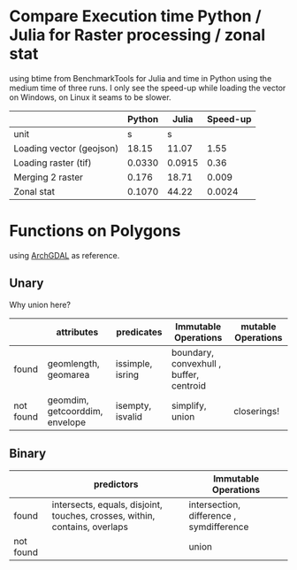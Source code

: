 # Compare Execution time Python / Julia for Raster processing / zonal stat

using btime from BenchmarkTools for Julia and time in Python using the medium time of three runs.
I only see the speed-up while loading the vector on Windows, on Linux it seams to be slower.

|                          | Python | Julia  | Speed-up |
|--------------------------|--------|--------|----------|
| unit                     | s      | s      |          |
| Loading vector (geojson) | 18.15  | 11.07  | 1.55     |
| Loading raster (tif)     | 0.0330 | 0.0915 | 0.36     |
| Merging 2 raster         | 0.176  | 18.71  | 0.009    |
| Zonal stat               | 0.1070 | 44.22  | 0.0024   |

# Functions on Polygons
using [ArchGDAL](https://yeesian.com/ArchGDAL.jl/stable/geometries/#Immutable-Operations-2) as reference.

## Unary
Why union here?

|           | attributes                     | predicates       | Immutable Operations                           | mutable Operations |
|-----------|--------------------------------|------------------|------------------------------------------------|--------------------|
| found     | geomlength, geomarea           | issimple, isring | boundary,      convexhull   , buffer, centroid |                    |
| not found | geomdim, getcoorddim, envelope | isempty, isvalid | simplify, union                                | closerings!        |  


## Binary

|           | predictors                                                                 | Immutable Operations                      |
|-----------|----------------------------------------------------------------------------|-------------------------------------------|
| found     | intersects, equals, disjoint, touches, crosses, within, contains, overlaps | intersection, difference  , symdifference |
| not found |                                                                            | union                                     | 

